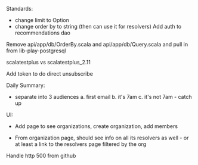 Standards:
  - change limit to Option
  - change order by to string (then can use it for resolvers)
Add auth to recommendations dao

Remove api/app/db/OrderBy.scala and api/app/db/Query.scala and pull in from lib-play-postgresql

scalatestplus vs scalatestplus_2.11

Add token to do direct unsubscribe

Daily Summary:

  - separate into 3 audiences
    a. first email
    b. it's 7am
    c. it's not 7am - catch up

UI:
  - Add page to see organizations, create organization, add members

  - From organization page, should see info on all its resolvers as
    well - or at least a link to the resolvers page filtered by the
    org

Handle http 500 from github
